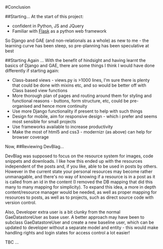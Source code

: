 #Conclusion

##Starting...
At the start of this project:
+ confident in Python, JS and JQuery
+ Familiar with [Flask](http://flask.pocoo.org/) as a python web framework

So Django and GAE (and non-relationals as a whole) as new to me - the learning curve has been steep, so pre-planning has been speculative at best

##Starting Again ...
With the benefit of hindsight and having learnt the basics of Django and GAE, there are some things I think I would have done differently if starting again:

+ Class-based views - views.py is >1000 lines, I'm sure there is plenty that could be done with mixins etc, and so would be better off with Class based view functions
+ More thorough plan of pages and routing around them for styling and functional reasons - buttons, form structure, etc, could be pre-organised and hence more continuity
+ Use more Django functionality if present to help with such things
+ Design for mobile, aim for responsive design - which i prefer and seems most sensible for small projects
+ Use frameworks available to increase productivity
+ Make the most of html5 and css3 - modernizr (as above) can help for browser coverage


Now,
##Reviewing DevBlag...

DevBlag was supposed to focus on the resource system for images, code snippets and downloads. I like how this ended up with the resources independent of the posts and, if you like, able to be used in posts by others. However in the current state your personal resources may become rather unmanagable, and there's no way of knowing if a resource is in a post as it is called from an id in the content (I removed the DB mapping that did this many to many mapping for simplicity).
To expand this idea, a more in depth content/resource manager would be needed, as well as proper mapping for resources to posts, as well as to projects, such as direct source code with version control.

Also, Developer extra user is a bit clunky from the normal GaeDatastoreUser as base user. A better approach may have been to subclass GaeDatastoreUser and create a new baseline user, which can be updated to developer without a separate model and entity - this would make handling rights and login states for access control a lot easier!

TBC ...
